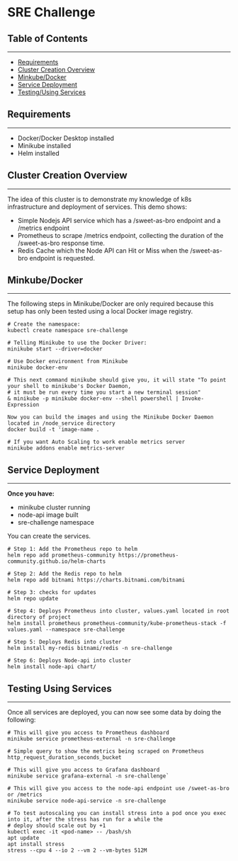 # SRE Challenge

## Table of Contents
***
- [Requirements](#requirements)
- [Cluster Creation Overview](#cluster-creation-overview)
- [Minkube/Docker](#minkubedocker)
- [Service Deployment](#service-deployment)
- [Testing/Using Services](#testing-using-services)

## Requirements
***
- Docker/Docker Desktop installed
- Minikube installed
- Helm installed

## Cluster Creation Overview
***
The idea of this cluster is to demonstrate my knowledge of k8s infrastructure and deployment of services.
This demo shows:
- Simple Nodejs API service which has a /sweet-as-bro endpoint and a /metrics endpoint
- Prometheus to scrape /metrics endpoint, collecting the duration of the /sweet-as-bro response time. 
- Redis Cache which the Node API can Hit or Miss when the /sweet-as-bro endpoint is requested.


## Minkube/Docker
***
The following steps in Minikube/Docker are only required because this setup has only been tested using a local Docker 
image registry.

``` 
# Create the namespace: 
kubectl create namespace sre-challenge

# Telling Minikube to use the Docker Driver: 
minikube start --driver=docker

# Use Docker environment from Minikube
minikube docker-env

# This next command minikube should give you, it will state "To point your shell to minikube's Docker Daemon, 
# it must be run every time you start a new terminal session"
& minikube -p minikube docker-env --shell powershell | Invoke-Expression

Now you can build the images and using the Minikube Docker Daemon located in /node_service directory
docker build -t 'image-name .

# If you want Auto Scaling to work enable metrics server
minikube addons enable metrics-server
```

## Service Deployment
***
**Once you have:**
- minikube cluster running
- node-api image built
- sre-challenge namespace 

You can create the services.
```
# Step 1: Add the Prometheus repo to helm
helm repo add prometheus-community https://prometheus-community.github.io/helm-charts

# Step 2: Add the Redis repo to helm
helm repo add bitnami https://charts.bitnami.com/bitnami

# Step 3: checks for updates
helm repo update

# Step 4: Deploys Prometheus into cluster, values.yaml located in root directory of project
helm install prometheus prometheus-community/kube-prometheus-stack -f values.yaml --namespace sre-challenge

# Step 5: Deploys Redis into cluster
helm install my-redis bitnami/redis -n sre-challenge

# Step 6: Deploys Node-api into cluster
helm install node-api chart/
```

## Testing Using Services
***
Once all services are deployed, you can now see some data by doing the following:

```
# This will give you access to Prometheus dashboard
minikube service prometheus-external -n sre-challenge

# Simple query to show the metrics being scraped on Prometheus
http_request_duration_seconds_bucket

# This will give you access to Grafana dashboard
minikube service grafana-external -n sre-challenge`

# This will give you access to the node-api endpoint use /sweet-as-bro or /metrics
minikube service node-api-service -n sre-challenge

# To test autoscaling you can install stress into a pod once you exec into it, after the stress has run for a while the
# deploy should scale out by +1
kubectl exec -it <pod-name> -- /bash/sh
apt update
apt install stress
stress --cpu 4 --io 2 --vm 2 --vm-bytes 512M

```